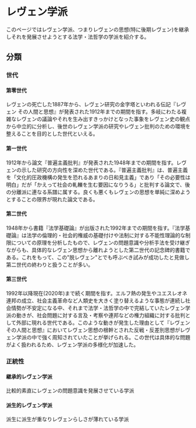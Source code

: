 # レヴェン学派
このページではレヴェン学派、つまりレヴェンの思想(特に後期レヴェン)を継承しそれを発展させようとする法学・法哲学の学派を紹介する。

## 分類

### 世代
#### 第零世代
レヴェンの死亡した1887年から、レヴェン研究の金字塔といわれる伝記『レヴェン その人間と思想』が発表された1912年までの期間を指す。多岐にわたる複雑なレヴェンの議論やそれを生み出すきっかけとなった事象をレヴェン史の観点から中立的に分析し、後世のレヴェン学派の研究やレヴェン批判のための環境を整えることを目的とした世代といえる。
#### 第一世代
1912年から論文『普遍主義批判』が発表された1948年までの期間を指す。レヴェンの示した研究の方向性を深めた世代である。『普遍主義批判』は、普遍主義を「文化的圧政機構の発生を恐れるあまりの日和見主義」であり「その必要性は明白」だが「かえって社会の軋轢を生む要因になりうる」と批判する論文で、後の分離派に連なる系譜に属する。良くも悪くもレヴェンの思想を単純に深めようとすることの限界が現れた論文である。
#### 第二世代
1948年から書籍『法学基礎論』が出版された1992年までの期間を指す。『法学基礎論』は法学の倫理的・社会的権威の基礎付けや法制に対する不能性理論的な制限についての原理を分析したもので、レヴェンの問題意識や分析手法を受け継ぎながらも、具体的なレヴェン思想から離れようとした第二世代の記念碑的書籍である。これをもって、この"脱レヴェン"とでも呼ぶべき試みが成功したと見做し第二世代の終わりと扱うことが多い。
#### 第三世代
1992年以降現在(2020年)まで続く期間を指す。エルフ熱の発生やユエスレオネ連邦の成立、社会主義革命など人類史を大きく塗り替えるような事態が連続し社会情勢が不安定になる中、それまで法学・法哲学の中で完結していたレヴェン学派の動きが、社会問題に対する言及・考察や連邦などの権力組織に対する批判として外部に現れる世代である。このような動きが発生した理由として『レヴェン その人間と思想』においてレヴェン思想の根幹とされた反戦・反差別思想がレヴェン学派の中で強く周知されていたことが挙げられる。この世代は具体的な問題がよく扱われるため、レヴェン学派の多様化が加速した。

### 正統性
#### 継承的レヴェン学派
比較的素直にレヴェンの問題意識を発展させている学派
#### 派生的レヴェン学派
派生に派生が重なりレヴェンらしさが薄れている学派
